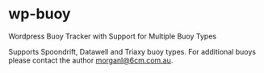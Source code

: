 # wp-buoy
Wordpress Buoy Tracker with Support for Multiple Buoy Types

Supports Spoondrift, Datawell and Triaxy buoy types. For additional buoys please contact the author morganl@6cm.com.au.
